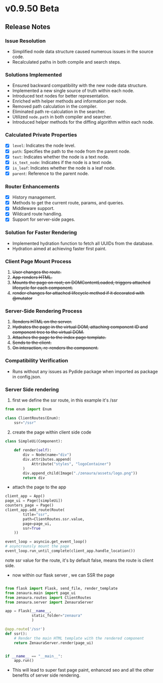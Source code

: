 # v0.9.50 Beta 

## Release Notes

### Issue Resolution

- Simplified node data structure caused numerous issues in the source code.
- Recalculated paths in both compile and search steps.

### Solutions Implemented

- Ensured backward compatibility with the new node data structure.
- Implemented a new single source of truth within each node.
- Introduced text nodes for better representation.
- Enriched with helper methods and information per node.
- Removed path calculation in the compiler.
- Eliminated path re-calculation in the searcher.
- Utilized `node.path` in both compiler and searcher.
- Introduced helper methods for the diffing algorithm within each node.

### Calculated Private Properties

- [x] `level`: Indicates the node level.
- [x] `path`: Specifies the path to the node from the parent node.
- [x] `text`: Indicates whether the node is a text node.
- [x] `is_text_node`: Indicates if the node is a text node.
- [x] `is_leaf`: Indicates whether the node is a leaf node.
- [x] `parent`: Reference to the parent node.

### Router Enhancements

- [x] History management.
- [x] Methods to get the current route, params, and queries.
- [x] Middleware support.
- [x] Wildcard route handling.
- [x] Support for server-side pages.

### Solution for Faster Rendering

- Implemented hydration function to fetch all UUIDs from the database.
- Hydration aimed at achieving faster first paint.



### Client Page Mount Process

1. ~~User changes the route.~~
2. ~~App renders HTML.~~
3. ~~Mounts the page on root; on DOMContentLoaded, triggers attached lifecycle for each component.~~
4. ~~render changes for attached lifecycle method if it decorated with @mutator~~

### Server-Side Rendering Process

1. ~~Renders HTML on the server.~~
2. ~~Hydrates the page in the virtual DOM, attaching component ID and component tree to the virtual DOM.~~
3. ~~Attaches the page to the index page template.~~
4. ~~Sends to the client.~~
5. ~~On interaction, re-renders the component.~~

### Compatibility Verification

- Runs without any issues as Pydide package when imported as package in config.json.

### Server Side rendering 

1. first we define the ssr route, in this example it's /ssr

```Python
from enum import Enum

class ClientRoutes(Enum):
    ssr="/ssr"
```

2. create the page within client side code 
```Python
class SimpleUi(Component):
		
    def render(self):
        div = Node(name="div")
        div.attributes.append(
            Attribute("styles", "logoContainer")
        )
        div.append_child(Image("./zenaura/assets/logo.png"))
        return div
```

- attach the page to the app 

```Python
client_app = App()
page_ui = Page([simpleUi])
counters_page = Page()
client_app.add_route(Route(
        title="ssr",
        path=ClientRoutes.ssr.value,
        page=page_ui,
        ssr=True
    ))

event_loop = asyncio.get_event_loop()
# asyncrounsly mount the page
event_loop.run_until_complete(client_app.handle_location())

```
note ssr value for the route, it's by default false, means the route is client side.

- now within our flask server , we can SSR the page
```Python

from flask import Flask, send_file, render_template
from zenaura.main import page_ui
from zenaura.routes import ClientRoutes
from zenaura.server import ZenauraServer

app = Flask(__name__,
            static_folder="zenaura"
            )

@app.route('/ssr')
def ssr():    
    # Render the main HTML template with the rendered component
    return ZenauraServer.render(page_ui)


if __name__ == "__main__":
    app.run()
```

- This will lead to super fast page paint, enhanced seo and all the other benefits of server side rendering.